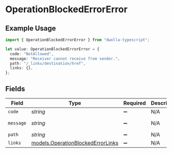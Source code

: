 # OperationBlockedErrorError

## Example Usage

```typescript
import { OperationBlockedErrorError } from "dwolla-typescript";

let value: OperationBlockedErrorError = {
  code: "NotAllowed",
  message: "Receiver cannot receive from sender.",
  path: "/_links/destination/href",
  links: {},
};
```

## Fields

| Field                                                                        | Type                                                                         | Required                                                                     | Description                                                                  | Example                                                                      |
| ---------------------------------------------------------------------------- | ---------------------------------------------------------------------------- | ---------------------------------------------------------------------------- | ---------------------------------------------------------------------------- | ---------------------------------------------------------------------------- |
| `code`                                                                       | *string*                                                                     | :heavy_minus_sign:                                                           | N/A                                                                          | NotAllowed                                                                   |
| `message`                                                                    | *string*                                                                     | :heavy_minus_sign:                                                           | N/A                                                                          | Receiver cannot receive from sender.                                         |
| `path`                                                                       | *string*                                                                     | :heavy_minus_sign:                                                           | N/A                                                                          | /_links/destination/href                                                     |
| `links`                                                                      | [models.OperationBlockedErrorLinks](../models/operationblockederrorlinks.md) | :heavy_minus_sign:                                                           | N/A                                                                          | {}                                                                           |
